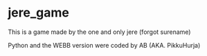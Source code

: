 # jere_game

This is a game made by the one and only jere (forgot surename)

Python and the WEBB version were coded by AB (AKA. PikkuHurja)
